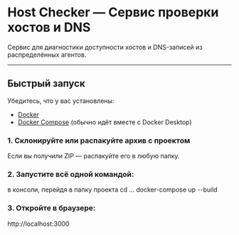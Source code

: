 # Host Checker — Сервис проверки хостов и DNS

Сервис для диагностики доступности хостов и DNS-записей из распределённых агентов.  


---

## Быстрый запуск

Убедитесь, что у вас установлены:
- [Docker](https://docs.docker.com/engine/install/)
- [Docker Compose](https://docs.docker.com/compose/install/) (обычно идёт вместе с Docker Desktop)

### 1. Склонируйте или распакуйте архив с проектом

Если вы получили ZIP — распакуйте его в любую папку.

### 2. Запустите всё одной командой:

в консоли, перейдя в папку проекта cd ...
docker-compose up --build

### 3. Откройте в браузере:
http://localhost:3000
